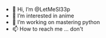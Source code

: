 - 👋 Hi, I’m @LetMeSl33p
- 👀 I’m interested in anime
- 🌱 I’m working on mastering python
- 📫 How to reach me ... don't

<!---
LetMeSl33p/LetMeSl33p is a ✨ special ✨ repository because its `README.md` (this file) appears on your GitHub profile.
You can click the Preview link to take a look at your changes.
--->
